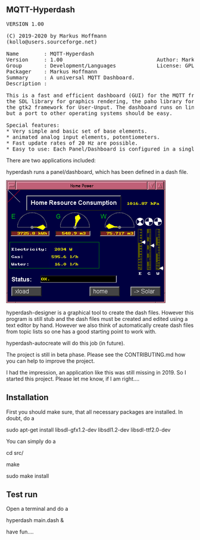 ## MQTT-Hyperdash
<pre>
VERSION 1.00

(C) 2019-2020 by Markus Hoffmann
(kollo@users.sourceforge.net)

Name        : MQTT-Hyperdash
Version     : 1.00                              Author: Markus Hoffmann
Group       : Development/Languages             License: GPLv2
Packager    : Markus Hoffmann <kollo@users.sourceforge.net>
Summary     : A universal MQTT Dashboard.
Description :

This is a fast and efficient dashboard (GUI) for the MQTT framework. It uses
the SDL library for graphics rendering, the paho library for communication and
the gtk2 framework for User-Unput. The dashboard runs on linux, 
but a port to other operating systems should be easy. 

Special features: 
* Very simple and basic set of base elements. 
* animated analog input elements, potentiometers.
* Fast update rates of 20 Hz are possible.
* Easy to use: Each Panel/Dashboard is configured in a single .dash file.
</pre>

There are two applications included: 

hyperdash runs a panel/dashboard, which has been defined in a dash file. 

<img src="screenshots/Haussteuerung.png">

hyperdash-designer is a graphical tool to create the dash files. However 
this program is still stub and the dash files must be created and edited using 
a text editor by hand. However we also think of automatically create dash files 
from topic lists so one has a good starting point to work with. 

hyperdash-autocreate will do this job (in future). 

The project is still in beta phase. Please see the CONTRIBUTING.md how you can
help to improve the project. 

I had the impression, an application like this was still missing in 2019. 
So I started this project. Please let me know, if I am right....

## Installation

First you should make sure, that all necessary packages are installed. In doubt, 
do a 

sudo apt-get install libsdl-gfx1.2-dev libsdl1.2-dev libsdl-ttf2.0-dev


You can simply do a 

cd src/

make

sudo make install

## Test run

Open a terminal and do a 

hyperdash main.dash &

have fun....
